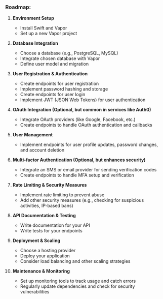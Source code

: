### Roadmap:

1. **Environment Setup**
    - Install Swift and Vapor
    - Set up a new Vapor project
  
2. **Database Integration**
    - Choose a database (e.g., PostgreSQL, MySQL)
    - Integrate chosen database with Vapor
    - Define user model and migration
  
3. **User Registration & Authentication**
    - Create endpoints for user registration
    - Implement password hashing and storage
    - Create endpoints for user login
    - Implement JWT (JSON Web Tokens) for user authentication
  
4. **OAuth Integration (Optional, but common in services like Auth0)**
    - Integrate OAuth providers (like Google, Facebook, etc.)
    - Create endpoints to handle OAuth authentication and callbacks
  
5. **User Management**
    - Implement endpoints for user profile updates, password changes, and account deletion
  
6. **Multi-factor Authentication (Optional, but enhances security)**
    - Integrate an SMS or email provider for sending verification codes
    - Create endpoints to handle MFA setup and verification
  
7. **Rate Limiting & Security Measures**
    - Implement rate limiting to prevent abuse
    - Add other security measures (e.g., checking for suspicious activities, IP-based bans)
  
8. **API Documentation & Testing**
    - Write documentation for your API
    - Write tests for your endpoints
  
9. **Deployment & Scaling**
    - Choose a hosting provider
    - Deploy your application
    - Consider load balancing and other scaling strategies
  
10. **Maintenance & Monitoring**
    - Set up monitoring tools to track usage and catch errors
    - Regularly update dependencies and check for security vulnerabilities
